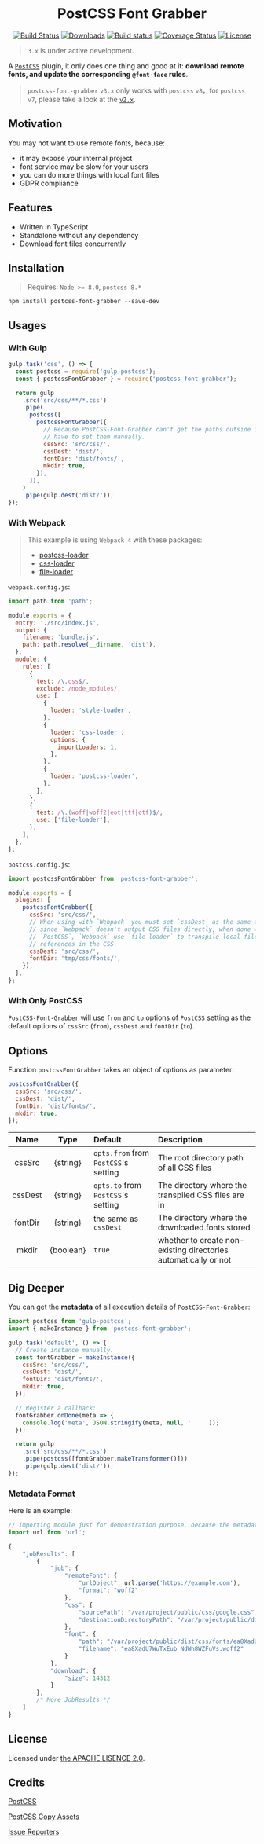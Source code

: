 <h1 align=center>
    PostCSS Font Grabber
</h1>

<p align="center">
  <a href="https://www.npmjs.com/package/postcss-font-grabber"><img src="https://img.shields.io/npm/v/postcss-font-grabber.svg?style=flat-square" alt="Build Status"></a>
  <a href="https://www.npmjs.com/package/postcss-font-grabber"><img src="https://img.shields.io/npm/dt/postcss-font-grabber.svg?style=flat-square" alt="Downloads"></a>
  <a href="https://github.com/aaronjan/postcss-font-grabber"><img src="https://github.com/aaronjan/postcss-font-grabber/workflows/Node.js%20CI/badge.svg?branch=master" alt="Build status" /></a>
  <a href="https://coveralls.io/github/AaronJan/postcss-font-grabber?branch=master"><img src="https://img.shields.io/coveralls/AaronJan/postcss-font-grabber.svg?style=flat-square" alt="Coverage Status"></a>
  <a href="https://www.npmjs.com/package/postcss-font-grabber"><img src="https://img.shields.io/npm/l/postcss-font-grabber.svg?style=flat-square" alt="License"></a>
</p>

> `3.x` is under active development.

A [`PostCSS`](https://github.com/postcss/postcss) plugin, it only does one thing and good at it: **download remote fonts, and update the corresponding `@font-face` rules**.

> `postcss-font-grabber` `v3.x` only works with `postcss` `v8`，for `postcss` `v7`, please take a look at the [`v2.x`](https://github.com/AaronJan/postcss-font-grabber/tree/v1.x).

## Motivation

You may not want to use remote fonts, because:

- it may expose your internal project
- font service may be slow for your users
- you can do more things with local font files
- GDPR compliance

## Features

- Written in TypeScript
- Standalone without any dependency
- Download font files concurrently

## Installation

> Requires: `Node >= 8.0`, `postcss 8.*`

```
npm install postcss-font-grabber --save-dev
```

## Usages

### With Gulp

```javascript
gulp.task('css', () => {
  const postcss = require('gulp-postcss');
  const { postcssFontGrabber } = require('postcss-font-grabber');

  return gulp
    .src('src/css/**/*.css')
    .pipe(
      postcss([
        postcssFontGrabber({
          // Because PostCSS-Font-Grabber can't get the paths outside itself, you
          // have to set them manually.
          cssSrc: 'src/css/',
          cssDest: 'dist/',
          fontDir: 'dist/fonts/',
          mkdir: true,
        }),
      ]),
    )
    .pipe(gulp.dest('dist/'));
});
```

### With Webpack

> This example is using `Webpack 4` with these packages:
>
> - [postcss-loader](https://github.com/postcss/postcss-loader)
> - [css-loader](https://github.com/webpack-contrib/css-loader)
> - [file-loader](https://github.com/webpack-contrib/file-loader)

`webpack.config.js`:

```javascript
import path from 'path';

module.exports = {
  entry: './src/index.js',
  output: {
    filename: 'bundle.js',
    path: path.resolve(__dirname, 'dist'),
  },
  module: {
    rules: [
      {
        test: /\.css$/,
        exclude: /node_modules/,
        use: [
          {
            loader: 'style-loader',
          },
          {
            loader: 'css-loader',
            options: {
              importLoaders: 1,
            },
          },
          {
            loader: 'postcss-loader',
          },
        ],
      },
      {
        test: /\.(woff|woff2|eot|ttf|otf)$/,
        use: ['file-loader'],
      },
    ],
  },
};
```

`postcss.config.js`:

```javascript
import postcssFontGrabber from 'postcss-font-grabber';

module.exports = {
  plugins: [
    postcssFontGrabber({
      cssSrc: 'src/css/',
      // When using with `Webpack` you must set `cssDest` as the same as `cssSrc`
      // since `Webpack` doesn't output CSS files directly, when done with
      // `PostCSS`, `Webpack` use `file-loader` to transpile local file
      // references in the CSS.
      cssDest: 'src/css/',
      fontDir: 'tmp/css/fonts/',
    }),
  ],
};
```

### With Only PostCSS

`PostCSS-Font-Grabber` will use `from` and `to` options of `PostCSS` setting as the default options of `cssSrc` (`from`), `cssDest` and `fontDir` (`to`).

## Options

Function `postcssFontGrabber` takes an object of options as parameter:

```javascript
postcssFontGrabber({
  cssSrc: 'src/css/',
  cssDest: 'dist/',
  fontDir: 'dist/fonts/',
  mkdir: true,
});
```

|  Name   |   Type    | Default                              | Description                                                     |
| :-----: | :-------: | :----------------------------------- | :-------------------------------------------------------------- |
| cssSrc  | {string}  | `opts.from` from `PostCSS`'s setting | The root directory path of all CSS files                        |
| cssDest | {string}  | `opts.to` from `PostCSS`'s setting   | The directory where the transpiled CSS files are in             |
| fontDir | {string}  | the same as `cssDest`                | The directory where the downloaded fonts stored                 |
|  mkdir  | {boolean} | `true`                               | whether to create non-existing directories automatically or not |

## Dig Deeper

You can get the **metadata** of all execution details of `PostCSS-Font-Grabber`:

```javascript
import postcss from 'gulp-postcss';
import { makeInstance } from 'postcss-font-grabber';

gulp.task('default', () => {
  // Create instance manually:
  const fontGrabber = makeInstance({
    cssSrc: 'src/css/',
    cssDest: 'dist/',
    fontDir: 'dist/fonts/',
    mkdir: true,
  });

  // Register a callback:
  fontGrabber.onDone(meta => {
    console.log('meta', JSON.stringify(meta, null, '    '));
  });

  return gulp
    .src('src/css/**/*.css')
    .pipe(postcss([fontGrabber.makeTransformer()]))
    .pipe(gulp.dest('dist/'));
});
```

### Metadata Format

Here is an example:

```javascript
// Importing module just for demonstration purpose, because the metadata contains URL object.
import url from 'url';

{
    "jobResults": [
        {
            "job": {
                "remoteFont": {
                    "urlObject": url.parse('https://example.com'),
                    "format": "woff2"
                },
                "css": {
                    "sourcePath": "/var/project/public/css/google.css",
                    "destinationDirectoryPath": "/var/project/public/dist/css/fonts"
                },
                "font": {
                    "path": "/var/project/public/dist/css/fonts/ea8XadU7WuTxEub_NdWn8WZFuVs.woff2",
                    "filename": "ea8XadU7WuTxEub_NdWn8WZFuVs.woff2"
                }
            },
            "download": {
                "size": 14312
            }
        },
        /* More JobResults */
    ]
}
```

## License

Licensed under [the APACHE LISENCE 2.0](http://www.apache.org/licenses/LICENSE-2.0).

## Credits

[PostCSS](https://github.com/postcss/postcss)

[PostCSS Copy Assets](https://github.com/shutterstock/postcss-copy-assets)

[Issue Reporters](https://github.com/AaronJan/postcss-font-grabber/issues)
